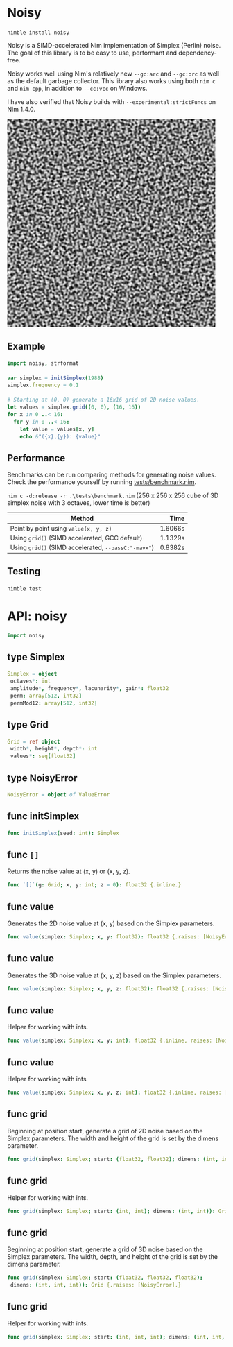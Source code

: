 # Noisy

`nimble install noisy`

Noisy is a SIMD-accelerated Nim implementation of Simplex (Perlin) noise. The goal of this library is to be easy to use, performant and dependency-free.

Noisy works well using Nim's relatively new `--gc:arc` and `--gc:orc` as well as the default garbage collector. This library also works using both `nim c` and `nim cpp`, in addition to `--cc:vcc` on Windows.

I have also verified that Noisy builds with `--experimental:strictFuncs` on Nim 1.4.0.

![2D Simplex Noise](examples/noise.png)

## Example

```nim
import noisy, strformat

var simplex = initSimplex(1988)
simplex.frequency = 0.1

# Starting at (0, 0) generate a 16x16 grid of 2D noise values.
let values = simplex.grid((0, 0), (16, 16))
for x in 0 ..< 16:
  for y in 0 ..< 16:
    let value = values[x, y]
    echo &"({x},{y}): {value}"
```

## Performance

Benchmarks can be run comparing methods for generating noise values. Check the performance yourself by running [tests/benchmark.nim](https://github.com/guzba/noisy/blob/master/tests/benchmark.nim).

`nim c -d:release -r .\tests\benchmark.nim` (256 x 256 x 256 cube of 3D simplex noise with 3 octaves, lower time is better)

Method | Time
--- | ---:
Point by point using `value(x, y, z)` | 1.6066s
Using `grid()` (SIMD accelerated, GCC default) | 1.1329s
Using `grid()` (SIMD accelerated, `--passC:"-mavx"`) | 0.8382s

## Testing

`nimble test`

# API: noisy

```nim
import noisy
```

## **type** Simplex


```nim
Simplex = object
 octaves*: int
 amplitude*, frequency*, lacunarity*, gain*: float32
 perm: array[512, int32]
 permMod12: array[512, int32]
```

## **type** Grid


```nim
Grid = ref object
 width*, height*, depth*: int
 values*: seq[float32]
```

## **type** NoisyError


```nim
NoisyError = object of ValueError
```

## **func** initSimplex


```nim
func initSimplex(seed: int): Simplex
```

## **func** `[]`

Returns the noise value at (x, y) or (x, y, z).

```nim
func `[]`(g: Grid; x, y: int; z = 0): float32 {.inline.}
```

## **func** value

Generates the 2D noise value at (x, y) based on the Simplex parameters.

```nim
func value(simplex: Simplex; x, y: float32): float32 {.raises: [NoisyError], tags: [].}
```

## **func** value

Generates the 3D noise value at (x, y, z) based on the Simplex parameters.

```nim
func value(simplex: Simplex; x, y, z: float32): float32 {.raises: [NoisyError], tags: [].}
```

## **func** value

Helper for working with ints.

```nim
func value(simplex: Simplex; x, y: int): float32 {.inline, raises: [NoisyError], tags: [].}
```

## **func** value

Helper for working with ints

```nim
func value(simplex: Simplex; x, y, z: int): float32 {.inline, raises: [NoisyError].}
```

## **func** grid

Beginning at position start, generate a grid of 2D noise based on the Simplex parameters. The width and height of the grid is set by the dimens parameter.

```nim
func grid(simplex: Simplex; start: (float32, float32); dimens: (int, int)): Grid {.raises: [NoisyError].}
```

## **func** grid

Helper for working with ints.

```nim
func grid(simplex: Simplex; start: (int, int); dimens: (int, int)): Grid {. inline, raises: [NoisyError].}
```

## **func** grid

Beginning at position start, generate a grid of 3D noise based on the Simplex parameters. The width, depth, and height of the grid is set by the dimens parameter.

```nim
func grid(simplex: Simplex; start: (float32, float32, float32);
 dimens: (int, int, int)): Grid {.raises: [NoisyError].}
```

## **func** grid

Helper for working with ints.

```nim
func grid(simplex: Simplex; start: (int, int, int); dimens: (int, int, int)): Grid {. inline, raises: [NoisyError].}
```
